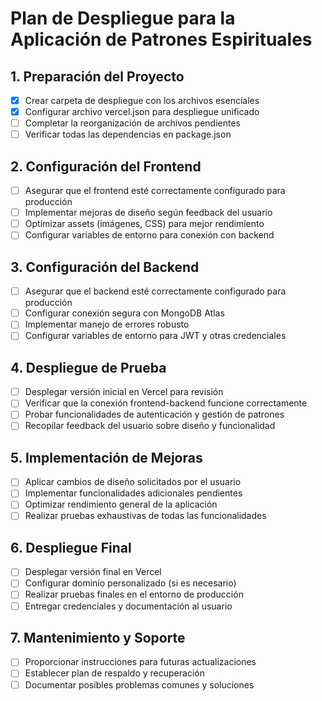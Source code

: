 # Plan de Despliegue para la Aplicación de Patrones Espirituales

## 1. Preparación del Proyecto

- [x] Crear carpeta de despliegue con los archivos esenciales
- [x] Configurar archivo vercel.json para despliegue unificado
- [ ] Completar la reorganización de archivos pendientes
- [ ] Verificar todas las dependencias en package.json

## 2. Configuración del Frontend

- [ ] Asegurar que el frontend esté correctamente configurado para producción
- [ ] Implementar mejoras de diseño según feedback del usuario
- [ ] Optimizar assets (imágenes, CSS) para mejor rendimiento
- [ ] Configurar variables de entorno para conexión con backend

## 3. Configuración del Backend

- [ ] Asegurar que el backend esté correctamente configurado para producción
- [ ] Configurar conexión segura con MongoDB Atlas
- [ ] Implementar manejo de errores robusto
- [ ] Configurar variables de entorno para JWT y otras credenciales

## 4. Despliegue de Prueba

- [ ] Desplegar versión inicial en Vercel para revisión
- [ ] Verificar que la conexión frontend-backend funcione correctamente
- [ ] Probar funcionalidades de autenticación y gestión de patrones
- [ ] Recopilar feedback del usuario sobre diseño y funcionalidad

## 5. Implementación de Mejoras

- [ ] Aplicar cambios de diseño solicitados por el usuario
- [ ] Implementar funcionalidades adicionales pendientes
- [ ] Optimizar rendimiento general de la aplicación
- [ ] Realizar pruebas exhaustivas de todas las funcionalidades

## 6. Despliegue Final

- [ ] Desplegar versión final en Vercel
- [ ] Configurar dominio personalizado (si es necesario)
- [ ] Realizar pruebas finales en el entorno de producción
- [ ] Entregar credenciales y documentación al usuario

## 7. Mantenimiento y Soporte

- [ ] Proporcionar instrucciones para futuras actualizaciones
- [ ] Establecer plan de respaldo y recuperación
- [ ] Documentar posibles problemas comunes y soluciones
